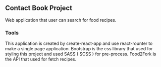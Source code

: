 ## Contact Book Project

Web application that user can search for food recipes.
### Tools

This application is created by create-react-app and use react-rounter to make a single page application.
Bootstrap is the css library that used for styling this project and used SASS ( SCSS ) for pre-process.
Food2Fork is the API that used for fetch recipes.


